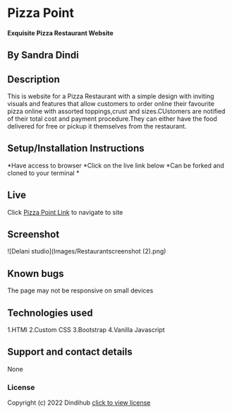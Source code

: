 # Pizza Point
#### Exquisite Pizza Restaurant Website 
## By Sandra Dindi
## Description
This is website for a Pizza Restaurant with a simple design with inviting visuals and features that allow customers to order online their favourite pizza online with assorted toppings,crust and sizes.CUstomers are notified of their total cost and payment procedure.They can either have the food delivered for free or pickup it themselves from the restaurant. 
## Setup/Installation Instructions
*Have access to browser
*Click on the live link below 
*Can be forked and cloned to your terminal
*
## Live

Click [Pizza Point Link]() to navigate to site

## Screenshot
![Delani studio](Images/Restaurantscreenshot (2).png)
## Known bugs
The page may not be responsive on small devices
## Technologies used
1.HTMl
2.Custom CSS
3.Bootstrap
4.Vanilla Javascript
## Support and contact details
None
### License
Copyright (c) 2022 Dindihub [click to view license](LICENSE)
